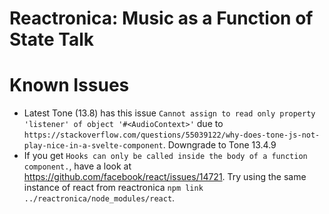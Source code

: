 # Reactronica: Music as a Function of State Talk

# Known Issues

- Latest Tone (13.8) has this issue `Cannot assign to read only property 'listener' of object '#<AudioContext>'` due to `https://stackoverflow.com/questions/55039122/why-does-tone-js-not-play-nice-in-a-svelte-component`. Downgrade to Tone 13.4.9
- If you get `Hooks can only be called inside the body of a function component.`, have a look at https://github.com/facebook/react/issues/14721. Try using the same instance of react from reactronica `npm link ../reactronica/node_modules/react`.
